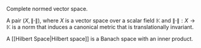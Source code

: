 Complete normed vector space.

A pair $(X, \|\cdot\|)$, where $X$ is a vector space over a scalar field $\mathbb{K}$ and $\|\cdot\|:X\rightarrow\mathbb{K}$ is a norm that induces a canonical metric that is translationally invariant.

A [[Hilbert Space|Hilbert space]] is a Banach space with an inner product.